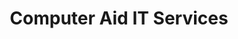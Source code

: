 ---
title: "Computer Aid IT Services"
url: /te-awamutu/computer-aid-it-services/
shop: Elektronik
---
